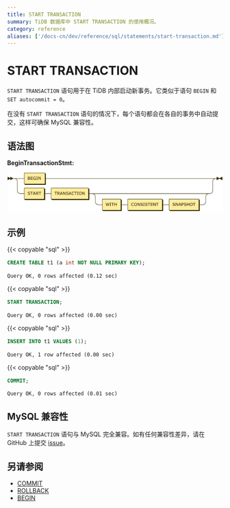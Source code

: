 ```yaml
---
title: START TRANSACTION
summary: TiDB 数据库中 START TRANSACTION 的使用概况。
category: reference
aliases: ['/docs-cn/dev/reference/sql/statements/start-transaction.md']
---
```


# START TRANSACTION

`START TRANSACTION` 语句用于在 TiDB 内部启动新事务。它类似于语句 `BEGIN` 和 `SET autocommit = 0`。

在没有 `START TRANSACTION` 语句的情况下，每个语句都会在各自的事务中自动提交，这样可确保 MySQL 兼容性。

## 语法图

**BeginTransactionStmt:**

![BeginTransactionStmt](/media/sqlgram/BeginTransactionStmt.png)

## 示例

{{< copyable "sql" >}}

```sql
CREATE TABLE t1 (a int NOT NULL PRIMARY KEY);
```

```
Query OK, 0 rows affected (0.12 sec)
```

{{< copyable "sql" >}}

```sql
START TRANSACTION;
```

```
Query OK, 0 rows affected (0.00 sec)
```

{{< copyable "sql" >}}

```sql
INSERT INTO t1 VALUES (1);
```

```
Query OK, 1 row affected (0.00 sec)
```

{{< copyable "sql" >}}

```sql
COMMIT;
```

```
Query OK, 0 rows affected (0.01 sec)
```

## MySQL 兼容性

`START TRANSACTION` 语句与 MySQL 完全兼容。如有任何兼容性差异，请在 GitHub 上提交 [issue](/report-issue.md)。

## 另请参阅

* [COMMIT](/sql-statements/sql-statement-commit.md)
* [ROLLBACK](/sql-statements/sql-statement-rollback.md)
* [BEGIN](/sql-statements/sql-statement-begin.md)
